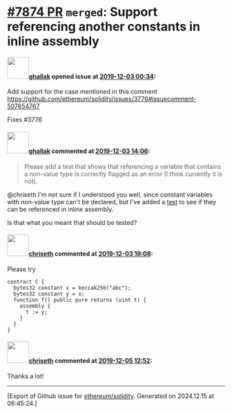 # [\#7874 PR](https://github.com/ethereum/solidity/pull/7874) `merged`: Support referencing another constants in inline assembly

#### <img src="https://avatars.githubusercontent.com/u/8301939?u=060d490609ac976cf8c8a00765260a5ba932f53d&v=4" width="50">[ghallak](https://github.com/ghallak) opened issue at [2019-12-03 00:34](https://github.com/ethereum/solidity/pull/7874):

Add support for the case mentioned in this comment https://github.com/ethereum/solidity/issues/3776#issuecomment-507654767

Fixes #3776

#### <img src="https://avatars.githubusercontent.com/u/8301939?u=060d490609ac976cf8c8a00765260a5ba932f53d&v=4" width="50">[ghallak](https://github.com/ghallak) commented at [2019-12-03 14:06](https://github.com/ethereum/solidity/pull/7874#issuecomment-561182402):

> Please add a test that shows that referencing a variable that contains a non-value type is correctly flagged as an error (I think currently it is not).

@chriseth I'm not sure if I understood you well, since constant variables with non-value type can't be declared, but I've added a [test](https://github.com/ethereum/solidity/blob/c24c317c4a2ea4ff5f0a5507327084d8d2bdadcb/test/libsolidity/syntaxTests/inlineAssembly/constant_array_ref.sol) to see if they can be referenced in inline assembly.

Is that what you meant that should be tested?

#### <img src="https://avatars.githubusercontent.com/u/9073706?v=4" width="50">[chriseth](https://github.com/chriseth) commented at [2019-12-03 19:08](https://github.com/ethereum/solidity/pull/7874#issuecomment-561311908):

Please try
```
contract C {
  bytes32 constant x = keccak256("abc");
  bytes32 constant y = x;
  function f() public pure returns (uint t) {
    assembly {
      t := y;
    }
  }
}
```

#### <img src="https://avatars.githubusercontent.com/u/9073706?v=4" width="50">[chriseth](https://github.com/chriseth) commented at [2019-12-05 12:52](https://github.com/ethereum/solidity/pull/7874#issuecomment-562116681):

Thanks a lot!


-------------------------------------------------------------------------------



[Export of Github issue for [ethereum/solidity](https://github.com/ethereum/solidity). Generated on 2024.12.15 at 06:45:24.]
